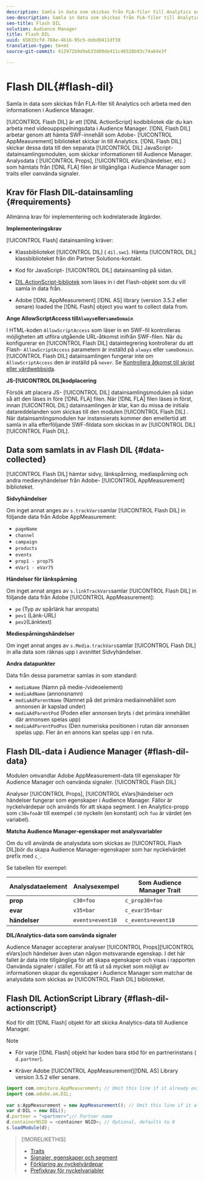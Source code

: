 ```yaml
---
description: Samla in data som skickas från FLA-filer till Analytics och arbeta med den informationen i Audience Manager.
seo-description: Samla in data som skickas från FLA-filer till Analytics och arbeta med den informationen i Audience Manager.
seo-title: Flash DIL
solution: Audience Manager
title: Flash DIL
uuid: 65833cfd-768e-4b16-95c5-debd8411df38
translation-type: tm+mt
source-git-commit: 412972b9d9a633d09de411c46528b93c74a64e3f

---
```



# Flash DIL{#flash-dil}

Samla in data som skickas från FLA-filer till Analytics och arbeta med den informationen i Audience Manager.

<!-- 

c_flash_dil_toc.xml

 -->

[!UICONTROL Flash DIL] är ett [!DNL ActionScript] kodbibliotek där du kan arbeta med videouppspelningsdata i Audience Manager. [!DNL Flash DIL] arbetar genom att hämta SWF-innehåll som Adobe- [!UICONTROL AppMeasurement] biblioteket skickar in till Analytics. [!DNL Flash DIL] skickar dessa data till den separata [!UICONTROL DIL] JavaScript-datainsamlingsmodulen, som skickar informationen till Audience Manager. Analysdata ( [!UICONTROL Props], [!UICONTROL eVars]händelser, etc.) som hämtats från [!DNL FLA] filen är tillgängliga i Audience Manager som traits eller oanvända signaler.

## Krav för Flash DIL-datainsamling {#requirements}

Allmänna krav för implementering och kodrelaterade åtgärder.

<!-- 

c_flash_dil_intro.xml

 -->

**Implementeringskrav**

[!UICONTROL Flash] datainsamling kräver:

* Klassbiblioteket [!UICONTROL DIL] ( `dil.swc`). Hämta [!UICONTROL DIL] klassbiblioteket från din Partner Solutions-kontakt.

* Kod för JavaScript- [!UICONTROL DIL] datainsamling på sidan.
* [DIL ActionScript-bibliotek](../dil/dil-flash.md#flash-dil-actionscript) som läses in i det Flash-objekt som du vill samla in data från.
* Adobe [!DNL AppMeasurement] [!DNL AS] library (version 3.5.2 eller senare) loaded the [!DNL Flash] object you want to collect data from.

**Ange AllowScriptAccess till`Always`eller`sameDomain`**

I HTML-koden `AllowScriptAccess` som läser in en SWF-fil kontrolleras möjligheten att utföra utgående URL-åtkomst inifrån SWF-filen. När du konfigurerar en [!UICONTROL Flash DIL] dataintegrering kontrollerar du att Flash- `AllowScriptAccess` parametern är inställd på `always` eller `sameDomain`. [!UICONTROL Flash DIL] datainsamlingen fungerar inte om `AllowScriptAccess` den är inställd på `never`. Se [Kontrollera åtkomst till skript eller värdwebbsida](https://helpx.adobe.com/flash/kb/control-access-scripts-host-web.html).

**JS-[!UICONTROL DIL]kodplacering**

Försök att placera JS- [!UICONTROL DIL] datainsamlingsmodulen på sidan så att den läses in före [!DNL FLA] filen. När [!DNL FLA] filen läses in först, innan [!UICONTROL DIL] datainsamlingen är klar, kan du missa de initiala datareddelanden som skickas till den modulen [!UICONTROL Flash DIL] . När datainsamlingsmodulen har instansierats kommer den emellertid att samla in alla efterföljande SWF-fildata som skickas in av [!UICONTROL DIL] [!UICONTROL Flash DIL].

## Data som samlats in av Flash DIL {#data-collected}

[!UICONTROL Flash DIL] hämtar sidvy, länkspårning, mediaspårning och andra medievyhändelser från Adobe- [!UICONTROL AppMeasurement] biblioteket.

<!-- 

r_flash_dil_data_collected.xml

 -->

**Sidvyhändelser**

Om inget annat anges av `s.trackVars`samlar [!UICONTROL Flash DIL] in följande data från Adobe AppMeasurement:

* `pageName`
* `channel`
* `campaign`
* `products`
* `events`
* `prop1 - prop75`
* `eVar1 - eVar75`

**Händelser för länkspårning**

Om inget annat anges av `s.linkTrackVars`samlar [!UICONTROL Flash DIL] in följande data från Adobe [!UICONTROL AppMeasurement]:

* `pe` (Typ av spårlänk har anropats)
* `pev1` (Länk-URL)
* `pev2`(Länktext)

**Mediespårningshändelser**

Om inget annat anges av `s.Media.trackVars`samlar [!UICONTROL Flash DIL] in alla data som räknas upp i avsnittet Sidvyhändelser.

**Andra datapunkter**

Data från dessa parametrar samlas in som standard:

* `mediaName` (Namn på medie-/videoelement)
* `mediaAdName` (annonsnamn)
* `mediaAdParentName` (Namnet på det primära mediainnehållet som annonsen är kapslad under)
* `mediaAdParentPod` (Poden eller annonsen bryts i det primära innehållet där annonsen spelas upp)
* `mediaAdParentPodPos` (Den numeriska positionen i rutan där annonsen spelas upp. Fler än en annons kan spelas upp i en ruta.

## Flash DIL-data i Audience Manager {#flash-dil-data}

Modulen omvandlar Adobe AppMeasurement-data till egenskaper för Audience Manager och oanvända signaler. [!UICONTROL Flash DIL]

<!-- 

c_flash_dil_in_aam.xml

 -->

Analyser [!UICONTROL Props], [!UICONTROL eVars]händelser och händelser fungerar som egenskaper i Audience Manager. Fällor är nyckelvärdepar och används för att skapa segment. I en Analytics-propp som `c30=foo`är till exempel `c30` nyckeln (en konstant) och `foo` är värdet (en variabel).

**Matcha Audience Manager-egenskaper mot analysvariabler**

Om du vill använda de analysdata som skickas av [!UICONTROL Flash DIL]bör du skapa Audience Manager-egenskaper som har nyckelvärdet prefix med `c_`.

Se tabellen för exempel:

| Analysdataelement | Analysexempel | Som Audience Manager Trait |
|---|---|---|
| **prop** | `c30=foo` | `c_prop30=foo` |
| **evar** | `v35=bar` | `c_evar35=bar` |
| **händelser** | `events=event10` | `c_events=event10` |

**DIL/Analytics-data som oanvända signaler**

Audience Manager accepterar analyser [!UICONTROL Props][!UICONTROL eVars]och händelser även utan någon motsvarande egenskap. I det här fallet är data inte tillgängliga för att skapa egenskaper och visas i rapporten [](../reporting/dynamic-reports/unused-signals.md) Oanvända signaler i stället. För att få ut så mycket som möjligt av informationen skapar du egenskaper i Audience Manager som matchar de analysdata som skickas av [!UICONTROL Flash DIL] biblioteket.

## Flash DIL ActionScript Library {#flash-dil-actionscript}

Kod för ditt [!DNL Flash] objekt för att skicka Analytics-data till Audience Manager.

<!-- 

r_flash_dil_actionscript.xml

 -->

>[!NOTE]
>
>* För varje [!DNL Flash] objekt har koden bara stöd för en partnerinstans ( `d.partner`).
   >
   >
* Kräver Adobe [!UICONTROL AppMeasurement][!DNL AS] Library version 3.5.2 eller senare.


```js
import com.omniture.AppMeasurement; // Omit this line if it already exists in the code 
import com.adobe.am.DIL; 
  
var s:AppMeasurement = new AppMeasurement(); // Omit this line if it already exists in the code 
var d:DIL = new DIL(); 
d.partner = "<partner>";// Partner name 
d.containerNSID = <container NSID>; // Optional, defaults to 0 
s.loadModule(d);
```

>[!MORELIKETHIS]
>
>* [Traits](../features/traits/trait-details-page.md)
>* [Signaler, egenskaper och segment](../reference/signal-trait-segment.md)
>* [Förklaring av nyckelvärdepar](../reference/key-value-pairs-explained.md)
>* [Prefixkrav för nyckelvariabler](../features/traits/trait-variable-prefixes.md)


<!-- Victor/Vlad: Do we still need this link? It doesn't look like this content has been migrated.
>* [AppMeasurement Flash, Flex, and OSMF Implementation Guide](https://marketing.adobe.com/resources/help/en_US/sc/appmeasurement/flash/)
-->
